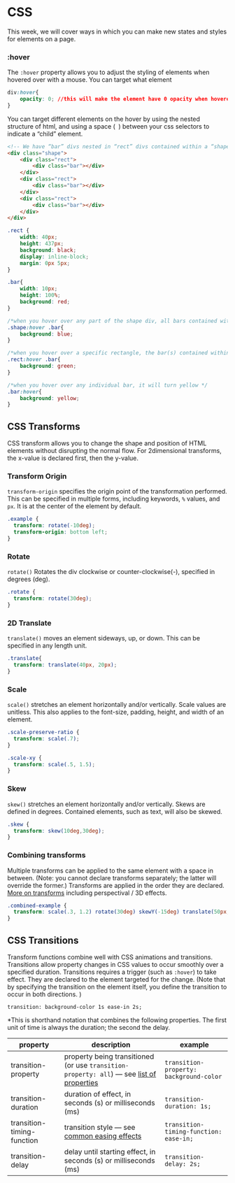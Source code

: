 # CSS
This week, we will cover ways in which you can make new states and styles for elements on a page.


### :hover

The `:hover` property allows you to adjust the styling of elements when hovered over with a mouse.
You can target what element 

```CSS
div:hover{
	opacity: 0; //this will make the element have 0 opacity when hovered over, making it disapper;
}

```

You can target different elements on the hover by using the nested structure of html, and using a space (` `) between your css selectors to indicate a “child” element.


```HTML
<!-- We have “bar” divs nested in “rect” divs contained within a “shape” div -->
<div class="shape">
    <div class="rect">
        <div class="bar"></div>
    </div>
    <div class="rect">
        <div class="bar"></div>
    </div>
    <div class="rect">
        <div class="bar"></div>
    </div>
</div>

```

```CSS
.rect {
	width: 40px;
	height: 437px;
	background: black;
	display: inline-block;
	margin: 0px 5px;
}

.bar{
	width: 10px;
	height: 100%;
	background: red;
}

/*when you hover over any part of the shape div, all bars contained within become blue */
.shape:hover .bar{
	background: blue;
}

/*when you hover over a specific rectangle, the bar(s) contained within it will turn green */
.rect:hover .bar{
	background: green;
}

/*when you hover over any individual bar, it will turn yellow */
.bar:hover{
	background: yellow;
}
```




## CSS Transforms 
CSS transform allows you to change the shape and position of HTML elements without disrupting the normal flow. 
For 2dimensional transforms, the x-value is declared first, then the y-value.

### Transform Origin

`transform-origin` specifies the origin point of the transformation performed. This can be specified in multiple forms, including keywords, `%` values, and `px`. It is at the center of the element by default.

```CSS
.example {
  transform: rotate(-10deg);
  transform-origin: bottom left;
}
```

### Rotate
`rotate()` Rotates the div clockwise or counter-clockwise(-), specified in degrees (deg).

```CSS
.rotate {
  transform: rotate(30deg);
}
```

### 2D Translate
`translate()` moves an element sideways, up, or down. This can be specified in any length unit.

```CSS
.translate{
  transform: translate(40px, 20px);
}
```

### Scale
`scale()` stretches an element horizontally and/or vertically. Scale values are unitless. This also applies to the font-size, padding, height, and width of an element.

```CSS
.scale-preserve-ratio {
  transform: scale(.7);
}

.scale-xy {
  transform: scale(.5, 1.5);
}
```

### Skew
`skew()` stretches an element horizontally and/or vertically. Skews are defined in degrees. Contained elements, such as text, will also be skewed.

```CSS
.skew {
  transform: skew(10deg,30deg);
}
```

### Combining transforms

Multiple transforms can be applied to the same element with a space in between. (Note: you cannot declare transforms separately; the latter will override the former.) Transforms are applied in the order they are declared.
[More on transforms](https://learn.shayhowe.com/advanced-html-css/css-transforms/) including perspectival / 3D effects.

```CSS
.combined-example {
  transform: scale(.3, 1.2) rotate(30deg) skewY(-15deg) translate(50px, 20%);
}
```

## CSS Transitions
Transform functions combine well with CSS animations and transitions. 
Transitions allow property changes in CSS values to occur smoothly over a specified duration. Transitions requires a trigger (such as `:hover`) to take effect. They are declared to the element targeted for the change. (Note that by specifying the transition on the element itself, you define the transition to occur in both directions. )

`transition: background-color 1s ease-in 2s;`


\*This is shorthand notation that combines the following properties. The first unit of time is always the duration; the second the delay.

| property | description | example | 
| --- | --- | --- | 
| transition-property| property being transitioned (or use `transition-property: all`) — see [list of properties](https://developer.mozilla.org/en-US/docs/Web/CSS/CSS_animated_properties) | `transition-property: background-color`|
| transition-duration | duration of effect, in seconds (s) or milliseconds (ms) | `transition-duration: 1s;`|
| transition-timing-function | transition style — see [common easing effects](https://codepen.io/stephengreig/pen/bHzqm) | `transition-timing-function: ease-in; `|
| transition-delay | delay until starting effect, in seconds (s) or milliseconds (ms) | `transition-delay: 2s;`


